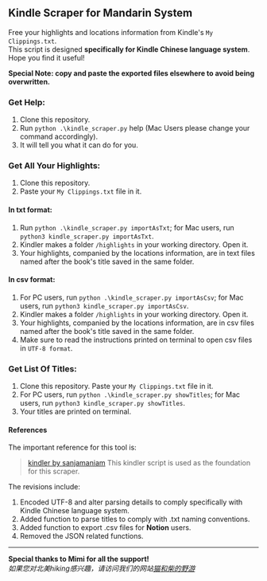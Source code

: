 ## Kindle Scraper for Mandarin System
Free your highlights and locations information from Kindle's `My Clippings.txt`.  
This script is designed __specifically for Kindle Chinese language system__.  
Hope you find it useful!  

__Special Note: copy and paste the exported files elsewhere to avoid being overwritten.__

### Get Help:

1. Clone this repository.
2. Run `python .\kindle_scraper.py` help (Mac Users please change your command accordingly).
3. It will tell you what it can do for you.

### Get All Your Highlights:

1. Clone this repository. 
2. Paste your `My Clippings.txt` file in it.

#### In txt format:
1. Run `python .\kindle_scraper.py importAsTxt`; for Mac users, run `python3 kindle_scraper.py importAsTxt`.
2. Kindler makes a folder `/highlights` in your working directory. Open it.
3. Your highlights, companied by the locations information, are in text files named after the book's title saved in the same folder.
#### In csv format:
1. For PC users, run `python .\kindle_scraper.py importAsCsv`; for Mac users, run `python3 kindle_scraper.py importAsCsv`.
2. Kindler makes a folder `/highlights` in your working directory. Open it.
3. Your highlights, companied by the locations information, are in csv files named after the book's title saved in the same folder.
4. Make sure to read the instructions printed on terminal to open csv files in `UTF-8 format`.

### Get List Of Titles:

1. Clone this repository. Paste your `My Clippings.txt` file in it.
2. For PC users, run `python .\kindle_scraper.py showTitles`; for Mac users, run `python3 kindle_scraper.py showTitles`.
3. Your titles are printed on terminal.

#### References
The important reference for this tool is:
> [kindler by sanjamaniam](https://github.com/sanjaymaniam/kindler) This kindler script is used as the foundation for this scraper.

The revisions include:
1. Encoded UTF-8 and alter parsing details to comply specifically with Kindle Chinese language system.
2. Added function to parse titles to comply with .txt naming conventions.
3. Added function to export .csv files for __Notion__ users.
4. Removed the JSON related functions.

---

__Special thanks to Mimi for all the support!__  
_如果您对北美hiking感兴趣，请访问我们的网站[猫和柴的野游](https://www.meowshiba.com)_
